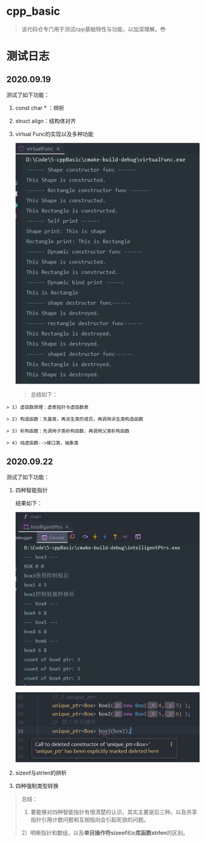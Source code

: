 # cpp_basic

> 该代码仓专门用于测试cpp基础特性与功能，以加深理解。:flushed:
>



# 测试日志
## 2020.09.19
测试了如下功能：
 1. const char * ：辨析

 2. struct align：结构体对齐

 3. virtual Func的实现以及多种功能

    ![1600511781205](./images/README/1600511781205.png)

    > 总结如下：
>
    > 1) 虚函数原理：虚表指针与虚函数表  
>
    > 2) 构造函数：先基类，再派生类的成员，再调用派生类构造函数 
>
    > 3) 析构函数：先调用子类析构函数，再调用父类析构函数 
>
    > 4) 纯虚函数-->接口类，抽象类


## 2020.09.22
测试了如下功能：
1. 四种智能指针

   结果如下：

   ![]( ./images/README/智能指针输出结果.png )

   ![](./images/README/禁止拷贝.png)

2. sizeof与strlen的辨析

3. 四种强制类型转换

> 总结：
>
> 1)  要能够对四种智能指针有很清楚的认识，其实主要是后三种。以及共享指针引用计数问题和互相指向会引起死锁的问题。
>
> 2）明晰指针和数组，以及**单目操作符sizeof**和**c库函数strlen**的区别。

